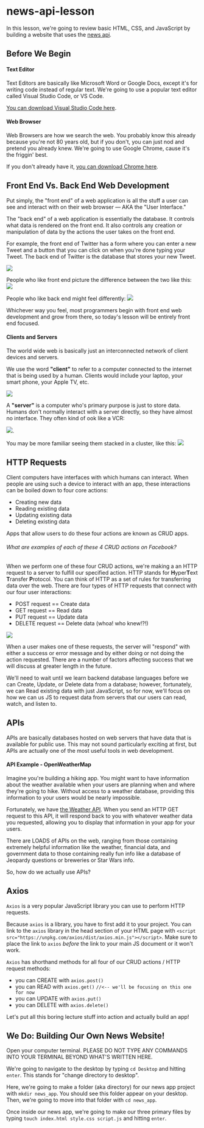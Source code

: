 # news-api-lesson
In this lesson, we're going to review basic HTML, CSS, and JavaScript by building a website that uses the [news api](https://newsapi.org).

## Before We Begin
#### Text Editor
Text Editors are basically like Microsoft Word or Google Docs, except it's for writing code instead of regular text. We're going to use a popular text editor called Visual Studio Code, or VS Code. 

[You can download Visual Studio Code here](https://code.visualstudio.com/). 

#### Web Browser
Web Browsers are how we search the web. You probably know this already because you're not 80 years old, but if you don't, you can just nod and pretend you already knew. We're going to use Google Chrome, cause it's the friggin' best.

If you don't already have it, [you can download Chrome here](https://www.google.com/chrome/b/).

## Front End Vs. Back End Web Development
Put simply, the "front end" of a web application is all the stuff a user can see and interact with on their web browser — AKA the "User Interface."

The "back end" of a web application is essentially the database. It controls what data is rendered on the front end. It also controls any creation or manipulation of data by the actions the user takes on the front end.

For example, the front end of Twitter has a form where you can enter a new Tweet and a button that you can click on when you're done typing your Tweet. The back end of Twitter is the database that stores your new Tweet.

![](http://cdn.differencebetween.net/wp-content/uploads/2018/04/Frontend-VERSUS-Backend.jpg)

People who like front end picture the difference between the two like this:
![](https://i.redd.it/ku1neu504sh01.jpg)

People who like back end might feel differently:
![](https://i.redd.it/lp2qlml2wxl01.jpg)

Whichever way you feel, most programmers begin with front end web development and grow from there, so today's lesson will be entirely front end focused.

#### Clients and Servers
The world wide web is basically just an interconnected network of client devices and servers. 

We use the word **"client"** to refer to a computer connected to the internet that is being used by a human. Clients would include your laptop, your smart phone, your Apple TV, etc. 

![](https://upload.wikimedia.org/wikipedia/commons/thumb/c/c9/Client-server-model.svg/1200px-Client-server-model.svg.png)

A **"server"** is a computer who's primary purpose is just to store data. Humans don't normally interact with a server directly, so they have almost no interface. They often kind of ook like a VCR:

![](https://encrypted-tbn0.gstatic.com/shopping?q=tbn:ANd9GcRBQ6I4NzSHMvx7Wrdyy4BfY-HV1pY5Iji10WFRDs1AxPfvv8BgRoNPCDEM-pLNaRaIwlAr8LPzvS89M5xTKOY6g0aWKjRhNdsuy9zaZ99eWFLgffpM2Il-Zw&usqp=CAc).

You may be more familiar seeing them stacked in a cluster, like this:
![](https://5.imimg.com/data5/FD/SW/MY-37259883/computer-server-500x500.jpg)

## HTTP Requests
Client computers have interfaces with which humans can interact. When people are using such a device to interact with an app, these interactions can be boiled down to four core actions:
- Creating new data
- Reading existing data
- Updating existing data
- Deleting existing data

Apps that allow users to do these four actions are known as CRUD apps.

###### What are examples of each of these 4 CRUD actions on Facebook?

When we perform one of these four CRUD actions, we're making a an HTTP request to a server to fulfill our specified action. HTTP stands for **H**yper**T**ext **T**ransfer **P**rotocol. You can think of HTTP as a set of rules for transferring data over the web. There are four types of HTTP requests that connect with our four user interactions:

- POST request == Create data
- GET request == Read data
- PUT request == Update data
- DELETE request == Delete data (whoa! who knew!?!)

![](https://res.cloudinary.com/briandanger/image/upload/v1558470312/Screen_Shot_2019-05-21_at_4.24.21_PM_jgcf1q.png)

When a user makes one of these requests, the server will "respond" with either a success or error message and by either doing or not doing the action requested. There are a number of factors affecting success that we will discuss at greater length in the future.

We'll need to wait until we learn backend database languages before we can Create, Update, or Delete data from a database; however, fortunately, we can Read existing data with just JavaScript, so for now, we'll focus on how we can us JS to request data from servers that our users can read, watch, and listen to.

## APIs
APIs are basically databases hosted on web servers that have data that is available for public use. This may not sound particularly exciting at first, but APIs are actually one of the most useful tools in web development.

#### API Example - OpenWeatherMap
Imagine you're building a hiking app. You might want to have information about the weather available when your users are planning when and where they're going to hike. Without access to a weather database, providing this information to your users would be nearly impossible. 

Fortunately, we have [the Weather API](https://openweathermap.org/api). When you send an HTTP GET request to this API, it will respond back to you with whatever weather data you requested, allowing you to display that information in your app for your users.

There are LOADS of APIs on the web, ranging from those containing extremely helpful information like the weather, financial data, and government data to those containing really fun info like a database of Jeopardy questions or breweries or Star Wars info.

So, how do we actually use APIs?

## Axios
`Axios` is a very popular JavaScript library you can use to perform HTTP requests. 

Because `axios` is a library, you have to first add it to your project. You can link to the `axios` library in the head section of your HTML page with `<script src="https://unpkg.com/axios/dist/axios.min.js"></script>`. Make sure to place the link to `axios` *before* the link to your main JS document or it won't work.

`Axios` has shorthand methods for all four of our CRUD actions / HTTP request methods:

- you can CREATE with `axios.post()`
- you can READ with `axios.get()` `//<-- we'll be focusing on this one for now`
- you can UPDATE with `axios.put()`
- you can DELETE with `axios.delete()` 

Let's put all this boring lecture stuff into action and actually build an app!

## We Do: Building Our Own News Website!
Open your computer terminal. PLEASE DO NOT TYPE ANY COMMANDS INTO YOUR TERMINAL BEYOND WHAT'S WRITTEN HERE.

We're going to navigate to the desktop by typing `cd Desktop` and hitting `enter`. This stands for "change directory to desktop". 

Here, we're going to make a folder (aka directory) for our news app project  with `mkdir news_app`. You should see this folder appear on your desktop. Then, we're going to move into that folder with `cd news_app`. 

Once inside our news app, we're going to make our three primary files by typing `touch index.html style.css script.js` and hitting `enter`. 
